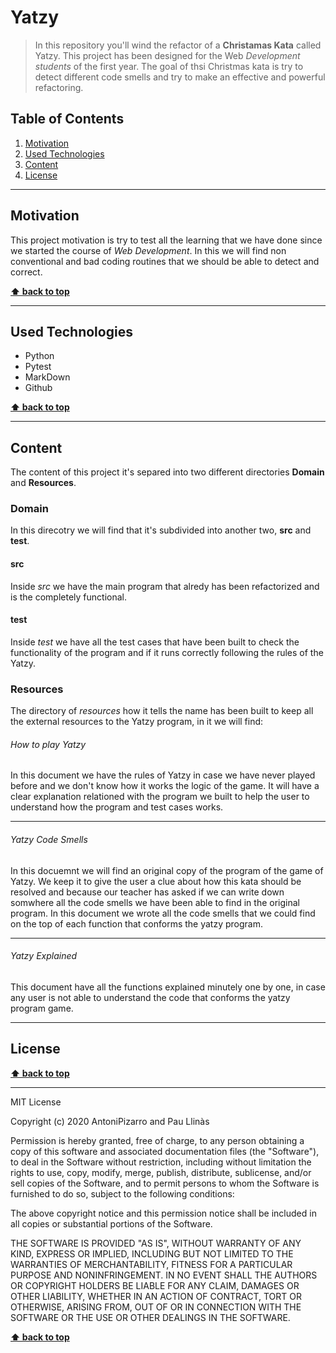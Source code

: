 ﻿# Yatzy

> In this repository you'll wind the refactor of a **Christamas Kata** called Yatzy. This project has been designed for the Web _Development students_ of the first year. The goal of thsi Christmas kata is try to detect different code smells and try to make an effective and powerful refactoring.

## Table of Contents

1. [Motivation](#motivation)
1. [Used Technologies](#used-technologies)
1. [Content](#Content)
1. [License](#license)

---

## Motivation

This project motivation is try to test all the learning that we have done since we started the course of _Web Development_. In this we will find non conventional and bad coding routines that we should be able to detect and correct.

**[⬆ back to top](#tabe-of-contents)**

---

## Used Technologies

- Python
- Pytest
- MarkDown
- Github

**[⬆ back to top](#tabe-of-contents)**

---

## Content

The content of this project it's separed into two different directories **Domain** and **Resources**.

### Domain

In this direcotry we will find that it's subdivided into another two, **src** and **test**.

#### src

Inside _src_ we have the main program that alredy has been refactorized and is the completely functional.

#### test

Inside _test_ we have all the test cases that have been built to check the functionality of the program and if it runs correctly following the rules of the Yatzy.

### Resources

The directory of _resources_ how it tells the name has been built to keep all the external resources to the Yatzy program, in it we will find:

###### How to play Yatzy

In this document we have the rules of Yatzy in case we have never played before and we don't know how it works the logic of the game. It will have a clear explanation relationed with the program we built to help the user to understand how the program and test cases works.

---

###### Yatzy Code Smells

In this docuemnt we will find an original copy of the program of the game of Yatzy. We keep it to give the user a clue about how this kata should be resolved and because our teacher has asked if we can write down somwhere all the code smells we have been able to find in the original program. In this document we wrote all the code smells that we could find on the top of each function that conforms the yatzy program.

---

###### Yatzy Explained

This document have all the functions explained minutely one by one, in case any user is not able to understand the code that conforms the yatzy program game.

---

## License

**[⬆ back to top](#tabe-of-contents)**

---

MIT License

Copyright (c) 2020 AntoniPizarro and Pau Llinàs

Permission is hereby granted, free of charge, to any person obtaining a copy
of this software and associated documentation files (the "Software"), to deal
in the Software without restriction, including without limitation the rights
to use, copy, modify, merge, publish, distribute, sublicense, and/or sell
copies of the Software, and to permit persons to whom the Software is
furnished to do so, subject to the following conditions:

The above copyright notice and this permission notice shall be included in all
copies or substantial portions of the Software.

THE SOFTWARE IS PROVIDED "AS IS", WITHOUT WARRANTY OF ANY KIND, EXPRESS OR
IMPLIED, INCLUDING BUT NOT LIMITED TO THE WARRANTIES OF MERCHANTABILITY,
FITNESS FOR A PARTICULAR PURPOSE AND NONINFRINGEMENT. IN NO EVENT SHALL THE
AUTHORS OR COPYRIGHT HOLDERS BE LIABLE FOR ANY CLAIM, DAMAGES OR OTHER
LIABILITY, WHETHER IN AN ACTION OF CONTRACT, TORT OR OTHERWISE, ARISING FROM,
OUT OF OR IN CONNECTION WITH THE SOFTWARE OR THE USE OR OTHER DEALINGS IN THE
SOFTWARE.

**[⬆ back to top](#tabe-of-contents)**
